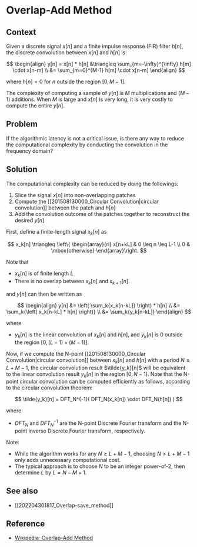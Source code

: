 # Overlap-Add Method
## Context

Given a discrete signal $x[n]$ and a finite impulse response (FIR) filter $h[n]$, the discrete convolution between $x[n]$ and $h[n]$ is:

$$
\begin{align}
y[n] = x[n] * h[n] &\triangleq \sum_{m=-\infty}^{\infty} h[m] \cdot x[n-m] \\
&= \sum_{m=0}^{M-1} h[m] \cdot x[n-m]
\end{align}
$$

where $h[n] = 0$ for $n$ outside the region $[0, M-1]$.

The complexity of computing a sample of $y[n]$ is $M$ multiplications and $(M-1)$ additions. When $M$ is large and $x[n]$ is very long, it is very costly to compute the entire $y[n]$.

## Problem

If the algorithmic latency is not a critical issue, is there any way to reduce the computational complexity by conducting the convolution in the frequency domain?

## Solution

The computational complexity can be reduced by doing the followings:

1. Slice the signal $x[n]$ into non-overlapping patches
2. Compute the [[201508130000_Circular Convolution|circular convolution]] between the patch and $h[n]$
3. Add the convolution outcome of the patches together to reconstruct the desired $y[n]$

First, define a finite-length signal $x_k[n]$ as

$$
x_k[n] \triangleq  \left\{ \begin{array}{rl}
x[n+kL] & 0 \leq n \leq L-1 \\
0 & \mbox{otherwise}
\end{array}\right.
$$

Note that

* $x_k[n]$ is of finite length $L$
* There is no overlap between $x_k[n]$ and $x_{k+1}[n]$.

and $y[n]$ can then be written as

$$
\begin{align}
y[n] &= \left( \sum_k{x_k[n-kL]} \right) * h[n] \\
&= \sum_k{\left( x_k[n-kL] * h[n] \right)} \\
&= \sum_k{y_k[n-kL]}
\end{align}
$$

where

* $y_k[n]$ is the linear convolution of $x_k[n]$ and $h[n]$, and $y_k[n]$ is 0 outside the region $[0, (L - 1) + (M - 1)]$. 

Now, if we compute the N-point [[201508130000_Circular Convolution|circular convolution]] between $x_k[n]$ and $h[n]$ with a period $N \geq L+M-1$, the circular convolution result $\tilde{y_k}[n]$ will be equivalent to the linear convolution result $y_k[n]$ in the region $[0, N-1]$. Note that the N-point circular convolution can be computed efficiently as follows, according to the circular convolution theorem:

$$
\tilde{y_k}[n] = DFT_N^{-1}( DFT_N(x_k[n]) \cdot DFT_N(h[n]) )
$$

where

* $DFT_N$ and $DFT_N^{-1}$ are the N-point Discrete Fourier transform and the N-point inverse Discrete Fourier transform, respectively.

Note:

* While the algorithm works for any $N \geq L+M-1$, choosing $N > L+M-1$ only adds unnecessary computational cost.
* The typical approach is to choose $N$ to be an integer power-of-2, then determine $L$ by $L = N-M+1$.


## See also

* [[202204301817_Overlap-save_method]]

## Reference

* [Wikipedia: Overlap-Add Method](https://en.wikipedia.org/wiki/Overlap%E2%80%93add_method)